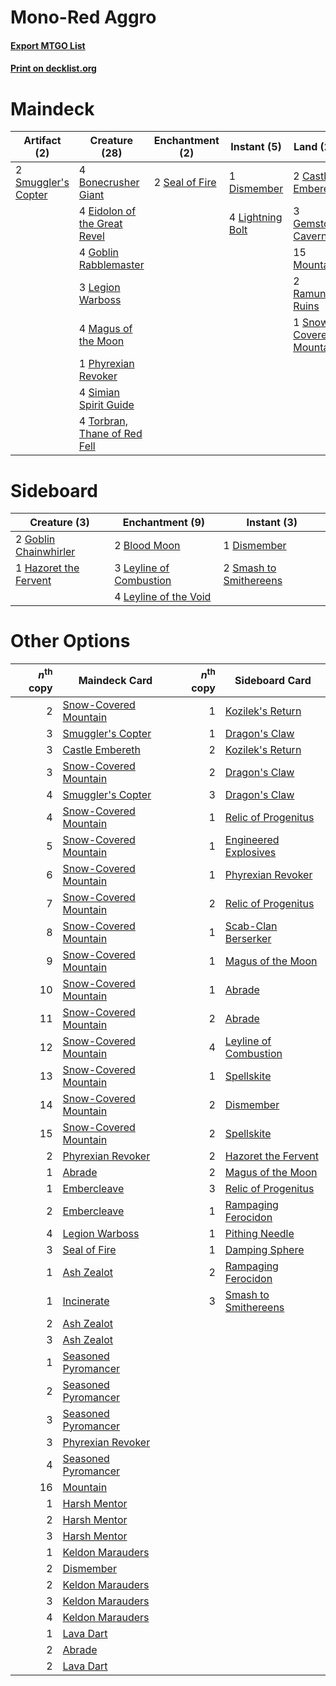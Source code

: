 # Mono-Red Aggro

#### [Export MTGO List](../collection/Mono-Red%20Aggro/Mono-Red%20Aggro.txt)
#### [Print on decklist.org](http://decklist.org/?deckmain=4%09Bonecrusher%20Giant%0A2%09Castle%20Embereth%0A1%09Dismember%0A4%09Eidolon%20of%20the%20Great%20Revel%0A3%09Gemstone%20Caverns%0A4%09Goblin%20Rabblemaster%0A3%09Legion%20Warboss%0A4%09Lightning%20Bolt%0A4%09Magus%20of%20the%20Moon%0A15%09Mountain%0A1%09Phyrexian%20Revoker%0A2%09Ramunap%20Ruins%0A2%09Seal%20of%20Fire%0A4%09Simian%20Spirit%20Guide%0A2%09Smuggler's%20Copter%0A1%09Snow-Covered%20Mountain%0A4%09Torbran,%20Thane%20of%20Red%20Fell&deckside=2%09Blood%20Moon%0A1%09Dismember%0A2%09Goblin%20Chainwhirler%0A1%09Hazoret%20the%20Fervent%0A3%09Leyline%20of%20Combustion%0A4%09Leyline%20of%20the%20Void%0A2%09Smash%20to%20Smithereens)
# Maindeck

|                                         Artifact (2)                                         |                                             Creature (28)                                             |                                     Enchantment (2)                                     |                                      Instant (5)                                       |                                            Land (23)                                             |
|----------------------------------------------------------------------------------------------|-------------------------------------------------------------------------------------------------------|-----------------------------------------------------------------------------------------|----------------------------------------------------------------------------------------|--------------------------------------------------------------------------------------------------|
|2 [Smuggler's Copter](http://gatherer.wizards.com/Pages/Card/Details.aspx?multiverseid=417808)|4 [Bonecrusher Giant](http://gatherer.wizards.com/Pages/Card/Details.aspx?multiverseid=473077)         |2 [Seal of Fire](http://gatherer.wizards.com/Pages/Card/Details.aspx?multiverseid=185817)|1 [Dismember](http://gatherer.wizards.com/Pages/Card/Details.aspx?multiverseid=382182)  |2 [Castle Embereth](http://gatherer.wizards.com/Pages/Card/Details.aspx?multiverseid=473201)      |
|                                                                                              |4 [Eidolon of the Great Revel](http://gatherer.wizards.com/Pages/Card/Details.aspx?multiverseid=442117)|                                                                                         |4 [Lightning Bolt](http://gatherer.wizards.com/Pages/Card/Details.aspx?multiverseid=806)|3 [Gemstone Caverns](http://gatherer.wizards.com/Pages/Card/Details.aspx?multiverseid=122094)     |
|                                                                                              |4 [Goblin Rabblemaster](http://gatherer.wizards.com/Pages/Card/Details.aspx?multiverseid=438486)       |                                                                                         |                                                                                        |15 [Mountain](http://gatherer.wizards.com/Pages/Card/Details.aspx?multiverseid=439859)            |
|                                                                                              |3 [Legion Warboss](http://gatherer.wizards.com/Pages/Card/Details.aspx?multiverseid=452859)            |                                                                                         |                                                                                        |2 [Ramunap Ruins](http://gatherer.wizards.com/Pages/Card/Details.aspx?multiverseid=430870)        |
|                                                                                              |4 [Magus of the Moon](http://gatherer.wizards.com/Pages/Card/Details.aspx?multiverseid=136152)         |                                                                                         |                                                                                        |1 [Snow-Covered Mountain](http://gatherer.wizards.com/Pages/Card/Details.aspx?multiverseid=121233)|
|                                                                                              |1 [Phyrexian Revoker](http://gatherer.wizards.com/Pages/Card/Details.aspx?multiverseid=383343)         |                                                                                         |                                                                                        |                                                                                                  |
|                                                                                              |4 [Simian Spirit Guide](http://gatherer.wizards.com/Pages/Card/Details.aspx?multiverseid=442137)       |                                                                                         |                                                                                        |                                                                                                  |
|                                                                                              |4 [Torbran, Thane of Red Fell](http://gatherer.wizards.com/Pages/Card/Details.aspx?multiverseid=473109)|                                                                                         |                                                                                        |                                                                                                  |


# Sideboard

|                                          Creature (3)                                          |                                         Enchantment (9)                                          |                                           Instant (3)                                           |
|------------------------------------------------------------------------------------------------|--------------------------------------------------------------------------------------------------|-------------------------------------------------------------------------------------------------|
|2 [Goblin Chainwhirler](http://gatherer.wizards.com/Pages/Card/Details.aspx?multiverseid=443017)|2 [Blood Moon](http://gatherer.wizards.com/Pages/Card/Details.aspx?multiverseid=45386)            |1 [Dismember](http://gatherer.wizards.com/Pages/Card/Details.aspx?multiverseid=382182)           |
|1 [Hazoret the Fervent](http://gatherer.wizards.com/Pages/Card/Details.aspx?multiverseid=426838)|3 [Leyline of Combustion](http://gatherer.wizards.com/Pages/Card/Details.aspx?multiverseid=466902)|2 [Smash to Smithereens](http://gatherer.wizards.com/Pages/Card/Details.aspx?multiverseid=397795)|
|                                                                                                |4 [Leyline of the Void](http://gatherer.wizards.com/Pages/Card/Details.aspx?multiverseid=107682)  |                                                                                                 |


# Other Options

|*n*<sup>th</sup> copy|                                         Maindeck Card                                          |*n*<sup>th</sup> copy|                                         Sideboard Card                                         |
|--------------------:|------------------------------------------------------------------------------------------------|--------------------:|------------------------------------------------------------------------------------------------|
|                    2|[Snow-Covered Mountain](http://gatherer.wizards.com/Pages/Card/Details.aspx?multiverseid=121233)|                    1|[Kozilek's Return](http://gatherer.wizards.com/Pages/Card/Details.aspx?multiverseid=407608)     |
|                    3|[Smuggler's Copter](http://gatherer.wizards.com/Pages/Card/Details.aspx?multiverseid=417808)    |                    1|[Dragon's Claw](http://gatherer.wizards.com/Pages/Card/Details.aspx?multiverseid=129527)        |
|                    3|[Castle Embereth](http://gatherer.wizards.com/Pages/Card/Details.aspx?multiverseid=473201)      |                    2|[Kozilek's Return](http://gatherer.wizards.com/Pages/Card/Details.aspx?multiverseid=407608)     |
|                    3|[Snow-Covered Mountain](http://gatherer.wizards.com/Pages/Card/Details.aspx?multiverseid=121233)|                    2|[Dragon's Claw](http://gatherer.wizards.com/Pages/Card/Details.aspx?multiverseid=129527)        |
|                    4|[Smuggler's Copter](http://gatherer.wizards.com/Pages/Card/Details.aspx?multiverseid=417808)    |                    3|[Dragon's Claw](http://gatherer.wizards.com/Pages/Card/Details.aspx?multiverseid=129527)        |
|                    4|[Snow-Covered Mountain](http://gatherer.wizards.com/Pages/Card/Details.aspx?multiverseid=121233)|                    1|[Relic of Progenitus](http://gatherer.wizards.com/Pages/Card/Details.aspx?multiverseid=174824)  |
|                    5|[Snow-Covered Mountain](http://gatherer.wizards.com/Pages/Card/Details.aspx?multiverseid=121233)|                    1|[Engineered Explosives](http://gatherer.wizards.com/Pages/Card/Details.aspx?multiverseid=50139) |
|                    6|[Snow-Covered Mountain](http://gatherer.wizards.com/Pages/Card/Details.aspx?multiverseid=121233)|                    1|[Phyrexian Revoker](http://gatherer.wizards.com/Pages/Card/Details.aspx?multiverseid=383343)    |
|                    7|[Snow-Covered Mountain](http://gatherer.wizards.com/Pages/Card/Details.aspx?multiverseid=121233)|                    2|[Relic of Progenitus](http://gatherer.wizards.com/Pages/Card/Details.aspx?multiverseid=174824)  |
|                    8|[Snow-Covered Mountain](http://gatherer.wizards.com/Pages/Card/Details.aspx?multiverseid=121233)|                    1|[Scab-Clan Berserker](http://gatherer.wizards.com/Pages/Card/Details.aspx?multiverseid=398461)  |
|                    9|[Snow-Covered Mountain](http://gatherer.wizards.com/Pages/Card/Details.aspx?multiverseid=121233)|                    1|[Magus of the Moon](http://gatherer.wizards.com/Pages/Card/Details.aspx?multiverseid=136152)    |
|                   10|[Snow-Covered Mountain](http://gatherer.wizards.com/Pages/Card/Details.aspx?multiverseid=121233)|                    1|[Abrade](http://gatherer.wizards.com/Pages/Card/Details.aspx?multiverseid=430772)               |
|                   11|[Snow-Covered Mountain](http://gatherer.wizards.com/Pages/Card/Details.aspx?multiverseid=121233)|                    2|[Abrade](http://gatherer.wizards.com/Pages/Card/Details.aspx?multiverseid=430772)               |
|                   12|[Snow-Covered Mountain](http://gatherer.wizards.com/Pages/Card/Details.aspx?multiverseid=121233)|                    4|[Leyline of Combustion](http://gatherer.wizards.com/Pages/Card/Details.aspx?multiverseid=466902)|
|                   13|[Snow-Covered Mountain](http://gatherer.wizards.com/Pages/Card/Details.aspx?multiverseid=121233)|                    1|[Spellskite](http://gatherer.wizards.com/Pages/Card/Details.aspx?multiverseid=397743)           |
|                   14|[Snow-Covered Mountain](http://gatherer.wizards.com/Pages/Card/Details.aspx?multiverseid=121233)|                    2|[Dismember](http://gatherer.wizards.com/Pages/Card/Details.aspx?multiverseid=382182)            |
|                   15|[Snow-Covered Mountain](http://gatherer.wizards.com/Pages/Card/Details.aspx?multiverseid=121233)|                    2|[Spellskite](http://gatherer.wizards.com/Pages/Card/Details.aspx?multiverseid=397743)           |
|                    2|[Phyrexian Revoker](http://gatherer.wizards.com/Pages/Card/Details.aspx?multiverseid=383343)    |                    2|[Hazoret the Fervent](http://gatherer.wizards.com/Pages/Card/Details.aspx?multiverseid=426838)  |
|                    1|[Abrade](http://gatherer.wizards.com/Pages/Card/Details.aspx?multiverseid=430772)               |                    2|[Magus of the Moon](http://gatherer.wizards.com/Pages/Card/Details.aspx?multiverseid=136152)    |
|                    1|[Embercleave](http://gatherer.wizards.com/Pages/Card/Details.aspx?multiverseid=473082)          |                    3|[Relic of Progenitus](http://gatherer.wizards.com/Pages/Card/Details.aspx?multiverseid=174824)  |
|                    2|[Embercleave](http://gatherer.wizards.com/Pages/Card/Details.aspx?multiverseid=473082)          |                    1|[Rampaging Ferocidon](http://gatherer.wizards.com/Pages/Card/Details.aspx?multiverseid=435308)  |
|                    4|[Legion Warboss](http://gatherer.wizards.com/Pages/Card/Details.aspx?multiverseid=452859)       |                    1|[Pithing Needle](http://gatherer.wizards.com/Pages/Card/Details.aspx?multiverseid=129526)       |
|                    3|[Seal of Fire](http://gatherer.wizards.com/Pages/Card/Details.aspx?multiverseid=185817)         |                    1|[Damping Sphere](http://gatherer.wizards.com/Pages/Card/Details.aspx?multiverseid=443101)       |
|                    1|[Ash Zealot](http://gatherer.wizards.com/Pages/Card/Details.aspx?multiverseid=253623)           |                    2|[Rampaging Ferocidon](http://gatherer.wizards.com/Pages/Card/Details.aspx?multiverseid=435308)  |
|                    1|[Incinerate](http://gatherer.wizards.com/Pages/Card/Details.aspx?multiverseid=134751)           |                    3|[Smash to Smithereens](http://gatherer.wizards.com/Pages/Card/Details.aspx?multiverseid=397795) |
|                    2|[Ash Zealot](http://gatherer.wizards.com/Pages/Card/Details.aspx?multiverseid=253623)           |                     |                                                                                                |
|                    3|[Ash Zealot](http://gatherer.wizards.com/Pages/Card/Details.aspx?multiverseid=253623)           |                     |                                                                                                |
|                    1|[Seasoned Pyromancer](http://gatherer.wizards.com/Pages/Card/Details.aspx?multiverseid=464094)  |                     |                                                                                                |
|                    2|[Seasoned Pyromancer](http://gatherer.wizards.com/Pages/Card/Details.aspx?multiverseid=464094)  |                     |                                                                                                |
|                    3|[Seasoned Pyromancer](http://gatherer.wizards.com/Pages/Card/Details.aspx?multiverseid=464094)  |                     |                                                                                                |
|                    3|[Phyrexian Revoker](http://gatherer.wizards.com/Pages/Card/Details.aspx?multiverseid=383343)    |                     |                                                                                                |
|                    4|[Seasoned Pyromancer](http://gatherer.wizards.com/Pages/Card/Details.aspx?multiverseid=464094)  |                     |                                                                                                |
|                   16|[Mountain](http://gatherer.wizards.com/Pages/Card/Details.aspx?multiverseid=439859)             |                     |                                                                                                |
|                    1|[Harsh Mentor](http://gatherer.wizards.com/Pages/Card/Details.aspx?multiverseid=426837)         |                     |                                                                                                |
|                    2|[Harsh Mentor](http://gatherer.wizards.com/Pages/Card/Details.aspx?multiverseid=426837)         |                     |                                                                                                |
|                    3|[Harsh Mentor](http://gatherer.wizards.com/Pages/Card/Details.aspx?multiverseid=426837)         |                     |                                                                                                |
|                    1|[Keldon Marauders](http://gatherer.wizards.com/Pages/Card/Details.aspx?multiverseid=413678)     |                     |                                                                                                |
|                    2|[Dismember](http://gatherer.wizards.com/Pages/Card/Details.aspx?multiverseid=382182)            |                     |                                                                                                |
|                    2|[Keldon Marauders](http://gatherer.wizards.com/Pages/Card/Details.aspx?multiverseid=413678)     |                     |                                                                                                |
|                    3|[Keldon Marauders](http://gatherer.wizards.com/Pages/Card/Details.aspx?multiverseid=413678)     |                     |                                                                                                |
|                    4|[Keldon Marauders](http://gatherer.wizards.com/Pages/Card/Details.aspx?multiverseid=413678)     |                     |                                                                                                |
|                    1|[Lava Dart](http://gatherer.wizards.com/Pages/Card/Details.aspx?multiverseid=29766)             |                     |                                                                                                |
|                    2|[Abrade](http://gatherer.wizards.com/Pages/Card/Details.aspx?multiverseid=430772)               |                     |                                                                                                |
|                    2|[Lava Dart](http://gatherer.wizards.com/Pages/Card/Details.aspx?multiverseid=29766)             |                     |                                                                                                |

